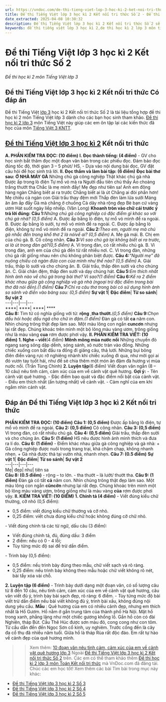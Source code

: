 ```yaml
---
url: https://vndoc.com/de-thi-tieng-viet-lop-3-hoc-ki-2-ket-noi-tri-thuc-so-2-293674
title: Đề thi Tiếng Việt lớp 3 học kì 2 Kết nối tri thức Số 2 - Đề thi học kì 2 môn Tiếng Việt lớp 3 - VnDoc.com
date_extracted: 2025-04-08 10:30:32
description: Đề thi Tiếng Việt lớp 3 học kì 2 Kết nối tri thức Số 2 sẽ giúp các em Ôn thi học kỳ 2 lớp 3 môn Tiếng Việt hiệu quả hơn.
keywords: đề thi tiếng việt lớp 3 học kì 2,de thi học kì 2 lớp 3 môn tiếng việt,de thi cuối kì 2 lớp 3 môn tiếng việt,de thi tiếng việt lớp 3 học kỳ 2,đề thi học kì 2 môn tiếng việt lớp 3,đề thi môn tiếng việt lớp 3 học kì 2,đề thi cuối kì 2 lớp 3 môn tiếng việt,đề kiểm tra tiếng việt lớp 3 học kì 2,đề thi tiếng việt lớp 3 kì 2,đề thi tiếng việt học kì 2 lớp 3,Đề thi Tiếng Việt lớp 3 học kì 2 Kết nối tri thức
---
```


# Đề thi Tiếng Việt lớp 3 học kì 2 Kết nối tri thức Số 2
 _Đề thi học kì 2 môn Tiếng Việt lớp 3_
## **Đề thi Tiếng Việt lớp 3 học kì 2 Kết nối tri thức Có đáp án**
Đề thi Tiếng Việt [lớp 3](<https://vndoc.com/tai-lieu-hoc-tap-lop3>) học kì 2 Kết nối tri thức Số 2 là tài liệu tổng hợp đề thi học kì 2 môn Tiếng Việt lớp 3 dành cho các bạn học sinh tham khảo. [Đề thi học kì 2 lớp 3](<https://vndoc.com/de-thi-hoc-ki-2-lop3>) môn Tiếng Việt này giúp các em ôn tập lại các kiến thức đã học của môn [Tiếng Việt 3 KNTT](<https://vndoc.com/tieng-viet-lop-3-kntt-tap2>).
## **[Đề thi Tiếng Việt lớp 3 học kì 2](<https://vndoc.com/de-thi-hoc-ki-2-lop-3-mon-tieng-viet>) Kết nối tri thức**
**A. PHẦN KIỂM TRA ĐỌC: \(10 điểm\)**
**I. Đọc thành tiếng: \(4 điểm\)**
\- GV cho học sinh bắt thăm đọc một đoạn văn bản trong các phiếu đọc. Đảm bảo đọc đúng tốc độ, thời gian 3 – 5 phút/ HS.
\- Dựa vào nội dung bài đọc, GV đặt câu hỏi để học sinh trả lời.
**II. Đọc thầm và làm bài tập: \(6 điểm\)**
**Đọc bài thơ sau:**
**Ở NHÀ MÁY GÀ**
Những chú gà công nghiệp
Thật khác chú gà nhà
Được ấp trong lò điện
Tự mổ vỏ mà ra
Người đầu tiên chú thấy
Áo choàng trắng thướt tha
Chắc là mẹ mình đấy\!
Mẹ đẹp như tiên sa\!
Anh em đông hàng ngàn
Chẳng biết ai ra trước
Chẳng biết ai là út
Chẳng ai đòi phần hơn\!
Mẹ chiều cả ngàn con
Giải trấu thay đệm mới
Thắp đèn làm lửa sưởi
Máng ăn ăm ắp đầy
Gà mà chẳng ở chuồng
Cả dãy nhà rộng đẹp
Bè bạn cứ vàng ươm
Hát suốt ngày liếp nhiếp.
\(Vân Long\)
**Khoanh tròn vào chữ cái trước ý trả lời đúng:**
**Câu 1:**_Những chú gà công nghiệp có đặc điểm gì khác so với chú gà nhà? \(0,5 điểm\)_
A. Được ấp bằng lò điện, tự mổ vỏ mình để ra ngoài.
B. Được ấp bằng lò sưởi, tự mổ vỏ mình để ra ngoài.
C. Được ấp bằng lò điện, không tự mổ vỏ mình để ra ngoài.
**Câu 2:**_Theo em, người mẹ mà chú gà nhắc đến trong khổ thơ 2 là nóivề ai? \(0,5 điểm\)_
A. Mẹ gà mái.
B. Chị em của chú gà.
B. Cô công nhân.
**Câu 3:**_Vì sao chú gà lại không biết ai ra trước, ai là út trong đàn gà?\(0,5 điểm\)_
A. Vì trong đàn, có rất nhiều chú gà.
B. Vì trong đàn, anh em của chú gà đến từ rất nhiều nơi.
C. Vì trong đàn, những chú gà rất giống nhau nên chú không phân biệt được.
**Câu 4:**_“Người mẹ” đã nuông chiều cả ngàn đứa con của mình như thế nào? \(0,5 điểm\)_
A. Giải trấu, thắp lò sưởi và cho chúng ăn.
B. Giải trấu, thắp đèn sưởi và cho chúng ăn.
C. Giải chăn đệm, thắp đèn sưởi và dạy chúng hát.
**Câu 5:**_Em thích nhất hình ảnh nào về chú gà trong bài thơ? Vì sao?\(1 điểm\)_
**Câu 6:**_Kể ra 2 điểm khác nhau giữa gà công nghiệp và gà nhà \(ngoại trừ đặc điểm trong bài thơ đã nói đến\).\(1 điểm\)_
**Câu 7:**_Chỉ ra câu thơ trong bài có sử dụng hình ảnh so sánh và điền vào bảng sau: \(0,5 điểm\)_
**Sự vật 1**| **Đặc điểm**| **Từ so sánh**| **Sự vật 2**  
---|---|---|---  
****| ****| ****| ****  
**Câu 8:** Tìm từ có nghĩa giống với từ: **rộng** ,**tha thướt.**\(_0,5 điểm\)_
**Câu 9:**_Chọn dấu hỏi hoặc dấu ngã cho chữ in đậm.\(1 điểm\)_
Đàn gà có tất **ca** năm con. Nhìn chúng trông thật đẹp làm sao. Một màu lông con ngắn **cuncơn** nhưng lại rất đẹp. Chúng khoác trên mình một bộ lông màu vàng ươm, trông giống như là màu vàng **cua** rơm được phơi vậy.
**II. PHẦN KIỂM TRA VIẾT: \(10 điểm\)**
**1\. Nghe – viết**\(4 điểm\)
**Mênh mông mùa nước nổi**
Những chuyến đò ngang sang sông dập dềnh, sóng sánh, xô nước tràn vào đồng. Những chiếc xuồng con bắt đầu ra đồng đi giăng câu, thả lưới. Những bụi bông điên điển vàng rực rỡ nghiêng nhành khi chiếc xuồng đi qua, như mời gọi ai đó vươn tay tuốt hái, như để sẻ chia thêm một món ăn đậm đà hương vị mùa nước nổi.
\(Trần Tùng Chinh\)
**2\. Luyện tập**\(6 điểm\)
Viết đoạn văn ngắn \(8 – 10 câu\) nêu tình cảm, cảm xúc của em về cảnh vật quê hương.
**Gợi ý:**
\- Tên cảnh vật quê hương.
\- Đặc điểm bao quát và đặc điểm nổi bật của cảnh vật.
\- Điều em thích nhất \(ấn tượng nhất\) về cảnh vật.
\- Cảm nghĩ của em khi ngắm nhìn cảnh vật.
## **Đáp án Đề thi Tiếng Việt lớp 3 học kì 2 Kết nối tri thức**
**PHẦN KIỂM TRA ĐỌC: \(10 điểm\)**
**Câu 1: \(0,5 điểm\)**
Được ấp bằng lò điện, tự mổ vỏ mình để ra ngoài.
**Câu 2: \(0,5 điểm\)**
Cô công nhân.
**Câu 3: \(0,5 điểm\)**
Vì trong đàn, có rất nhiều chú gà.
**Câu 4: \(0,5 điểm\)**
Giải trấu, thắp đèn sưởi và cho chúng ăn.
**Câu 5: \(1 điểm\)**
HS nêu được hình ảnh mình thích và đưa ra lí do.
**Câu 6: \(1 điểm\)**
\- Điểm khác nhau giữa gà công nghiệp và gà nhà:
\+ Gà công nghiệp được nuôi trong trang trại, khá chậm chạp, không nhanh nhẹn.
\+ Gà nhà được thả tại vườn nhà, nhanh nhẹn.
**Câu 7: \(0.5 điểm\)**
**Sự vật 1**| **Đặc điểm**| **Từ so sánh**| **Sự vật 2**  
---|---|---|---  
Mẹ| đẹp| như| tiên sa  
**Câu 8: \(0.5 điểm\)**
\- rộng – to lớn.
\- tha thướt – lả lướt/ thướt tha.
**Câu 9: \(1 điểm\)**
Đàn gà có tất **cả** năm con. Nhìn chúng trông thật đẹp làm sao. Một màu lông con ngắn **cũncỡn** nhưng lại rất đẹp. Chúng khoác trên mình một bộ lông màu vàng ươm, trông giống như là màu vàng **của** rơm được phơi vậy.
**II. KIỂM TRA VIẾT: \(10 ĐIỂM\)**
**1\. Chính tả \(4 điểm\)**
\- Viết đúng kiểu chữ thường, cỡ nhỏ \(0,5 điểm\):
  * 0,5 điểm: viết đúng kiểu chữ thường và cỡ nhỏ.
  * 0,25 điểm: viết chưa đúng kiểu chữ hoặc không đúng cỡ chữ nhỏ.

\- Viết đúng chính tả các từ ngữ, dấu câu \(3 điểm\):
  * Viết đúng chính tả, đủ, đúng dấu: 3 điểm
  * 2 điểm: nếu có 0 - 4 lỗi;
  * Tùy từng mức độ sai để trừ dần điểm.

\- Trình bày \(0,5 điểm\):
  * 0,5 điểm: nếu trình bày đúng theo mẫu, chữ viết sạch và rõ ràng.
  * 0,25 điểm: nếu trình bày không theo mẫu hoặc chữ viết không rõ nét, bài tẩy xóa vài chỗ.

**2\. Luyện tập \(6 điểm\)**
\- Trình bày dưới dạng một đoạn văn, có số lượng câu từ 8 đến 10 câu, nêu tình cảm, cảm xúc của em về cảnh vật quê hương, câu văn viết đủ ý, trình bày bài sạch đẹp, rõ ràng: 6 điểm.
\- Tùy từng mức độ bài viết trừ dần điểm nếu bài viết không đủ ý, trình bài xấu, không đúng nội dung yêu cầu.
**Mẫu** : Quê hương của em có nhiều cảnh đẹp, nhưng em thích nhất là Hồ Gươm. Hồ nằm ở gần trung tâm của thành phố Hà Nội. Mặt hồ trong xanh, phẳng lặng như một chiếc gương khổng lồ. Gần hồ còn có đài Nghiên, tháp Bút. Cầu Thê Húc được sơn màu đỏ, cong cong như con tôm. Từ cầu dẫn đến đền Ngọc Sơn cổ kính, uy nghiêm. Trước cổng đền là cây đa cổ thụ đã nhiều năm tuổi. Giữa hồ là tháp Rùa rất độc đáo. Em rất tự hào về cảnh đẹp của quê hương mình.
>> Xem thêm: [10 đoạn văn nêu tình cảm, cảm xúc của em về cảnh vật quê hương lớp 3](<https://vndoc.com/viet-doan-van-neu-tinh-cam-cam-xuc-cua-em-ve-canh-vat-que-huong-lop-3-282209>)
Ngoài [Đề thi Tiếng Việt lớp 3 học kì 2 Kết nối tri thức Số 2](<https://vndoc.com/de-thi-tieng-viet-lop-3-hoc-ki-2-ket-noi-tri-thuc-so-2-293674>) trên. Các em có thể tham khảo thêm [Đề thi học kì 2 lớp 3 môn Toán Kết nối tri thức](<https://vndoc.com/de-thi-hoc-ki-2-lop-3-mon-toan>) mà VnDoc.com đã đăng tải. Chúc các em học tốt\!
Xem thêm các bài Tìm bài trong mục này khác:
  * [Đề thi Tiếng Việt lớp 3 học kì 2 Số 3](</de-thi-tieng-viet-lop-3-hoc-ki-2-ket-noi-tri-thuc-so-3-293677>)
  * [Đề thi Tiếng Việt lớp 3 học kì 2 Số 4](</de-thi-tieng-viet-lop-3-hoc-ki-2-ket-noi-tri-thuc-so-4-318798>)
  * [Đề thi Tiếng Việt lớp 3 học kì 2 Số 5](</de-thi-tieng-viet-lop-3-hoc-ki-2-ket-noi-tri-thuc-so-5-318799>)

